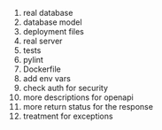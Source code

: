 1. real database
2. database model
3. deployment files
4. real server
5. tests
6. pylint
7. Dockerfile
8. add env vars
9. check auth for security
10. more descriptions for openapi
11. more return status for the response
12. treatment for exceptions